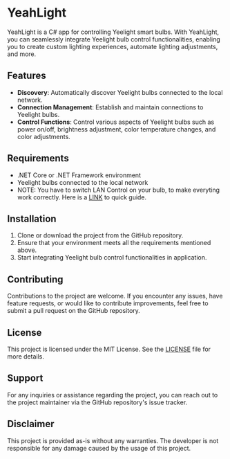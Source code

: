 # YeahLight

YeahLight is a C# app for controlling Yeelight smart bulbs. With YeahLight, you can seamlessly integrate Yeelight bulb control functionalities, enabling you to create custom lighting experiences, automate lighting adjustments, and more.

## Features

- **Discovery**: Automatically discover Yeelight bulbs connected to the local network.
- **Connection Management**: Establish and maintain connections to Yeelight bulbs.
- **Control Functions**: Control various aspects of Yeelight bulbs such as power on/off, brightness adjustment, color temperature changes, and color adjustments.

## Requirements

- .NET Core or .NET Framework environment
- Yeelight bulbs connected to the local network
- NOTE: You have to switch LAN Control on your bulb, to make everyting work correctly. Here is a [LINK](https://home.yeelight.de/en/support/lan-control/) to quick guide.

## Installation

1. Clone or download the project from the GitHub repository.
2. Ensure that your environment meets all the requirements mentioned above.
3. Start integrating Yeelight bulb control functionalities in application.

## Contributing

Contributions to the project are welcome. If you encounter any issues, have feature requests, or would like to contribute improvements, feel free to submit a pull request on the GitHub repository.

## License

This project is licensed under the MIT License. See the [LICENSE](https://github.com/kuba11g/YeahLight/blob/main/LICENSE) file for more details.

## Support

For any inquiries or assistance regarding the project, you can reach out to the project maintainer via the GitHub repository's issue tracker.

## Disclaimer

This project is provided as-is without any warranties. The developer is not responsible for any damage caused by the usage of this project.
